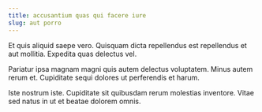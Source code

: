 ```yaml
---
title: accusantium quas qui facere iure
slug: aut porro
---
```


Et quis aliquid saepe vero. Quisquam dicta repellendus est repellendus et aut mollitia. Expedita quas delectus vel.

Pariatur ipsa magnam magni quis autem delectus voluptatem. Minus autem rerum et. Cupiditate sequi dolores ut perferendis et harum.

Iste nostrum iste. Cupiditate sit quibusdam rerum molestias inventore. Vitae sed natus in ut et beatae dolorem omnis.
